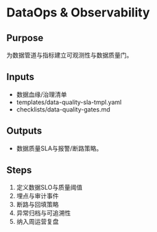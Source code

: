 # DataOps & Observability

## Purpose

为数据管道与指标建立可观测性与数据质量门。

## Inputs

- 数据血缘/治理清单
- templates/data-quality-sla-tmpl.yaml
- checklists/data-quality-gates.md

## Outputs

- 数据质量SLA与报警/断路策略。

## Steps

1. 定义数据SLO与质量阈值
2. 埋点与审计事件
3. 断路与回填策略
4. 异常归档与可追溯性
5. 纳入周运营复盘
